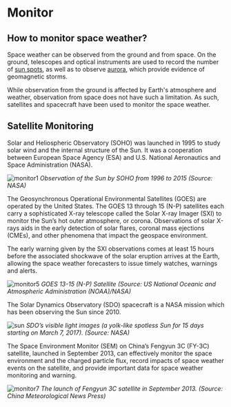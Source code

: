 # Monitor

## How to monitor space weather?

Space weather can be observed from the ground and from space. On the ground, telescopes and optical instruments are used to record the number of [sun spots](#/en/section/phenomena/sunspots), as well as to observe [aurora](#/en/section/phenomena/aurora), which provide evidence of geomagnetic storms.

While observation from the ground is affected by Earth's atmosphere and weather, observation from space does not have such a limitation. As such, satellites and spacecraft have been used to monitor the space weather. 

## Satellite Monitoring

Solar and Heliospheric Observatory (SOHO) was launched in 1995 to study solar wind and the internal structure of the Sun. It was a cooperation between European Space Agency (ESA) and U.S. National Aeronautics and Space Administration (NASA).

![monitor1](./static/monitor1.png)
*Observation of the Sun by SOHO from 1996 to 2015 (Source: NASA)*

The Geosynchronous Operational Environmental Satellites (GOES) are operated by the United States. The GOES 13 through 15 (N-P) satellites each carry a sophisticated X-ray telescope called the Solar X-ray Imager (SXI) to monitor the Sun’s hot outer atmosphere, or corona. Observations of solar X-rays aids in the early detection of solar flares, coronal mass ejections (CMEs), and other phenomena that impact the geospace environment.

The early warning given by the SXI observations comes at least 15 hours before the associated shockwave of the solar eruption arrives at the Earth, allowing the space weather forecasters to issue timely watches, warnings and alerts.

![monitor5](./static/monitor5.png)
*GOES 13-15 (N-P) Satellite (Source: US National Oceanic and Atmospheric Administration (NOAA)/NASA)*

The Solar Dynamics Observatory (SDO) spacecraft is a NASA mission which has been observing the Sun since 2010.

![sun](./static/monitor6.png)
*SDO’s visible light images (a yolk-like spotless Sun for 15 days starting on March 7, 2017). (Source: NASA)*

The Space Environment Monitor (SEM) on China’s Fengyun 3C (FY-3C) satellite, launched in September 2013, can effectively monitor the space environment and the charged particle flux, record impacts of space weather events on the satellite, and provide important data for space weather monitoring and warning.

![monitor7](./static/monitor7.jpg)
*The launch of Fengyun 3C satellite in September 2013. (Source: China Meteorological News Press)*